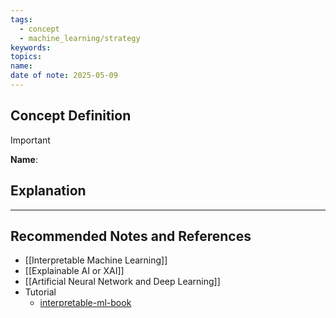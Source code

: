 ```yaml
---
tags:
  - concept
  - machine_learning/strategy
keywords: 
topics: 
name: 
date of note: 2025-05-09
---
```


## Concept Definition

>[!important]
>**Name**: 



## Explanation





-----------
##  Recommended Notes and References


- [[Interpretable Machine Learning]]
- [[Explainable AI or XAI]]
- [[Artificial Neural Network and Deep Learning]]
- Tutorial
	- [interpretable-ml-book](https://christophm.github.io/interpretable-ml-book/)